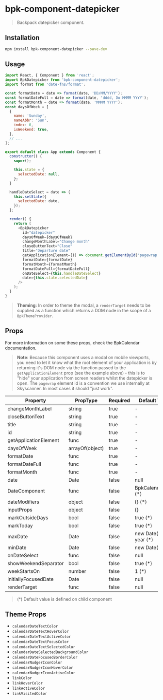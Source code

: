 # bpk-component-datepicker

> Backpack datepicker component.

## Installation

```sh
npm install bpk-component-datepicker --save-dev
```

## Usage

```js
import React, { Component } from 'react';
import BpkDatepicker from 'bpk-component-datepicker';
import format from 'date-fns/format';

const formatDate = date => format(date, 'DD/MM/YYYY');
const formatDateFull = date => format(date, 'dddd, Do MMMM YYYY');
const formatMonth = date => format(date, 'MMMM YYYY');
const daysOfWeek = [
  {
    name: 'Sunday',
    nameAbbr: 'Sun',
    index: 0,
    isWeekend: true,
  },
  // ...
];

export default class App extends Component {
  constructor() {
    super();

    this.state = {
      selectedDate: null,
    };
  }

  handleDateSelect = date => {
    this.setState({
      selectedDate: date,
    });
  };

  render() {
    return (
      <BpkDatepicker
        id="datepicker"
        daysOfWeek={daysOfWeek}
        changeMonthLabel="Change month"
        closeButtonText="Close"
        title="Departure date"
        getApplicationElement={() => document.getElementById('pagewrap')}
        formatDate={formatDate}
        formatMonth={formatMonth}
        formatDateFull={formatDateFull}
        onDateSelect={this.handleDateSelect}
        date={this.state.selectedDate}
      />
    );
  }
}
```

> **Theming:** In order to theme the modal, a `renderTarget` needs to be supplied as a function which returns a DOM node
> in the scope of a `BpkThemeProvider`.

## Props

For more information on some these props, check the BpkCalendar documentation.

> **Note:** Because this component uses a modal on mobile viewports, you need to let it know what
> the root element of your application is by returning it's DOM node via the function passed to the
> `getApplicationElement` prop (see the example above) - this is to "hide" your application from
> screen readers whilst the datepicker is open. The `pagewrap` element id is a convention we use internally at Skyscanner. In most cases it should "just work".

| Property              | PropType        | Required | Default Value         |
| --------------------- | --------------- | -------- | --------------------- |
| changeMonthLabel      | string          | true     | -                     |
| closeButtonText       | string          | true     | -                     |
| title                 | string          | true     | -                     |
| id                    | string          | true     | -                     |
| getApplicationElement | func            | true     | -                     |
| daysOfWeek            | arrayOf(object) | true     | -                     |
| formatDate            | func            | true     | -                     |
| formatDateFull        | func            | true     | -                     |
| formatMonth           | func            | true     | -                     |
| date                  | Date            | false    | null                  |
| DateComponent         | func            | false    | BpkCalendarDate (\*)  |
| dateModifiers         | object          | false    | {} (\*)               |
| inputProps            | object          | false    | {}                    |
| markOutsideDays       | bool            | false    | true (\*)             |
| markToday             | bool            | false    | true (\*)             |
| maxDate               | Date            | false    | new Date() + 1 year (\*) |
| minDate               | Date            | false    | new Date() (\*)       |
| onDateSelect          | func            | false    | null                  |
| showWeekendSeparator  | bool            | false    | true (\*)             |
| weekStartsOn          | number          | false    | 1 (\*)                |
| initiallyFocusedDate  | Date            | false    | null                  |
| renderTarget          | func            | false    | null                  |

> (\*) Default value is defined on child component

## Theme Props

- `calendarDateTextColor`
- `calendarDateTextHoverColor`
- `calendarDateTextActiveColor`
- `calendarDateTextFocusColor`
- `calendarDateTextSelectedColor`
- `calendarDateSelectedBackgroundColor`
- `calendarDateFocusedBorderColor`
- `calendarNudgerIconColor`
- `calendarNudgerIconHoverColor`
- `calendarNudgerIconActiveColor`
- `linkColor`
- `linkHoverColor`
- `linkActiveColor`
- `linkVisitedColor`
